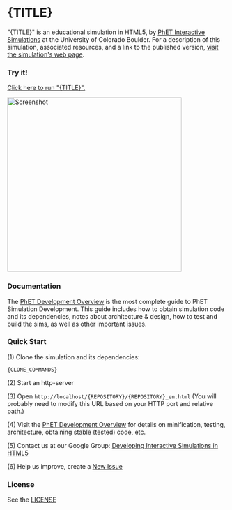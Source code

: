 {TITLE}
=============
"{TITLE}" is an educational simulation in HTML5, by <a href="http://phet.colorado.edu/" target="_blank">PhET Interactive Simulations</a>
at the University of Colorado Boulder.
For a description of this simulation, associated resources, and a link to the published version,
<a href="http://phet.colorado.edu/en/simulation/{REPOSITORY}" target="_blank">visit the simulation's web page</a>.

### Try it!

<a href="http://phet.colorado.edu/sims/html/{REPOSITORY}/latest/{REPOSITORY}_en.html" target="_blank">Click here to run "{TITLE}".</a>

<a href="http://phet.colorado.edu/sims/html/{REPOSITORY}/latest/{REPOSITORY}_en.html" target="_blank">
<img src="https://raw.githubusercontent.com/phetsims/{REPOSITORY}/master/assets/{REPOSITORY}-screenshot.png" alt="Screenshot" style="width: 400px;"/>
</a>

### Documentation
The <a href="http://bit.ly/phet-development-overview" target="_blank">PhET Development Overview</a> is the most complete guide to PhET Simulation
Development. This guide includes how to obtain simulation code and its dependencies, notes about architecture & design, how to test and build
the sims, as well as other important issues.

### Quick Start
(1) Clone the simulation and its dependencies:
```
{CLONE_COMMANDS}
```
(2) Start an http-server

(3) Open `http://localhost/{REPOSITORY}/{REPOSITORY}_en.html` (You will probably need to modify this URL based on your HTTP port and relative path.)

(4) Visit the <a href="http://bit.ly/phet-development-overview" target="_blank">PhET Development Overview</a> for details on minification, testing, architecture, obtaining stable (tested) code, etc.

(5) Contact us at our Google Group: <a href="http://groups.google.com/forum/#!forum/developing-interactive-simulations-in-html5" target="_blank">Developing Interactive Simulations in HTML5</a>

(6) Help us improve, create a <a href="http://github.com/phetsims/{REPOSITORY}/issues/new" target="_blank">New Issue</a>

### License
See the <a href="https://github.com/phetsims/{REPOSITORY}/blob/master/LICENSE" target="_blank">LICENSE</a>
